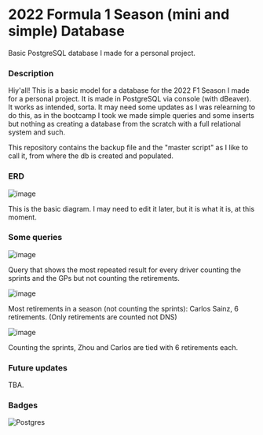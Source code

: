 # 2022 Formula 1 Season (mini and simple) Database
Basic PostgreSQL database I made for a personal project.


### Description
Hiy'all!
This is a basic model for a database for the 2022 F1 Season I made for a personal project. It is made in PostgreSQL via console (with dBeaver). It works as intended, sorta. It may need some updates as I was relearning to do this, as in the bootcamp I took we made simple queries and some inserts but nothing as creating a database from the scratch with a full relational system and such.

This repository contains the backup file and the "master script" as I like to call it, from where the db is created and populated.

### ERD

![image](https://github.com/NovaFugaz/f1-22-db/assets/124105557/ba2fc254-a9d9-4df6-a072-4f38c189fd27)

This is the basic diagram. I may need to edit it later, but it is what it is, at this moment.

### Some queries

![image](https://github.com/NovaFugaz/f1-22-db/assets/124105557/3391e3fc-402e-45d0-96dd-edc85c2f1410)

Query that shows the most repeated result for every driver counting the sprints and the GPs but not counting the retirements.

![image](https://github.com/NovaFugaz/f1-22-db/assets/124105557/1238eee1-16f6-4705-b8a5-bb2017c4e9ff)

Most retirements in a season (not counting the sprints): Carlos Sainz, 6 retirements. (Only retirements are counted not DNS)

![image](https://github.com/NovaFugaz/f1-22-db/assets/124105557/8b05218f-3cdf-455c-8e6c-f35fec95f170)

Counting the sprints, Zhou and Carlos are tied with 6 retirements each.

### Future updates

TBA.

### Badges

![Postgres](https://img.shields.io/badge/postgres-%23316192.svg?style=for-the-badge&logo=postgresql&logoColor=white)
